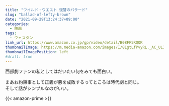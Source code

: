 ```yaml
---
title: "ワイルド・ウエスト 復讐のバラード"
slug: "ballad-of-lefty-brown"
date: "2021-09-29T13:24:37+09:00"
categories:
  - 映画
tags:
  - ウェスタン
link_url: https://www.amazon.co.jp/gp/video/detail/B08FF5RQQK
thumbnailImage: https://m.media-amazon.com/images/I/81gtLfPvyRL._AC_UL320_.jpg
thumbnailImagePosition: left
#draft: true
---
```

西部劇ファンの私としてはだいたい何をみても面白い。
<!--more-->
まあお約束事として正義が悪を成敗するってところは時代劇と同じ。  
そして話がシンプルなのがいい。

{{< amazon-prime >}}
